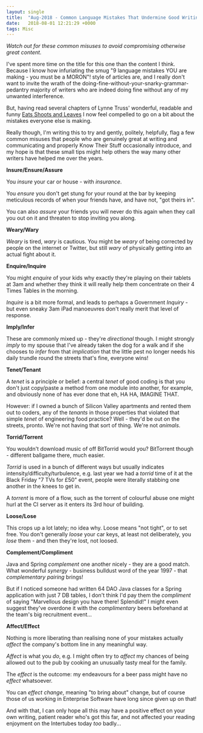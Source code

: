 ```yaml
---
layout: single
title:  "Aug-2018 - Common Language Mistakes That Undermine Good Writing"
date:   2018-08-01 12:21:29 +0000
tags: Misc
---
```

*Watch out for these common misuses to avoid compromising otherwise great content.* 

I've spent more time on the title for this one than the content I think. Because I know how infuriating the smug 
"9 language mistakes YOU are making - you must be a MORON"! style of articles are, and I really don't want to invite 
the wrath of the doing-fine-without-your-snarky-grammar-pedantry majority of writers who are indeed doing fine without 
any of my unwanted interference. 

But, having read several chapters of Lynne Truss' wonderful, readable and 
funny [Eats Shoots and Leaves](https://www.amazon.co.uk/Eats-Shoots-Leaves-Lynne-Truss/dp/0007329067) I now feel 
compelled to go on a bit about the mistakes everyone else is making.

Really though, I'm writing this to try and gently, politely, helpfully, flag a few common misuses that people who are 
genuinely great at writing and communicating and properly Know Their Stuff occasionally introduce, and my hope is that 
these small tips might help others the way many other writers have helped me over the years. 


**Insure/Ensure/Assure**

You _insure_ your car or house - with _insurance_. 

You _ensure_ you don't get stung for your round at the bar by keeping meticulous records of when your friends have, 
and have not, "got theirs in".

You can also _assure_ your friends you will never do this again when they call you out on it and threaten to stop 
inviting you along.


**Weary/Wary**

_Weary_ is tired, _wary_ is cautious. You might be _weary_ of being corrected by people on the internet or Twitter, 
but still _wary_ of physically getting into an actual fight about it.


**Enquire/Inquire**

You might _enquire_ of your kids why exactly they're playing on their tablets at 3am and whether they 
think it will really help them concentrate on their 4 Times Tables in the morning.

_Inquire_ is a bit more formal, and leads to perhaps a Government _Inquiry_ - but even sneaky 3am iPad manoeuvres don't 
really merit that level of response.


**Imply/Infer**

These are commonly mixed up - they're _directional_ though. I might strongly _imply_ to my spouse that I've already taken 
the dog for a walk and if she chooses to _infer_ from that _implication_ that the little pest no longer needs his daily 
trundle round the streets that's fine, everyone wins! 


**Tenet/Tenant**

A _tenet_ is a principle or belief: a central _tenet_ of good coding is that you don't just copy/paste a method from 
one module into another, for example, and obviously none of has ever done that eh, HA HA, IMAGINE THAT. 

However: if I owned a bunch of Silicon Valley apartments and rented them out to coders, any of the _tenants_ in those 
properties that violated that simple _tenet_ of engineering food practice? Well - they'd be out on the streets, pronto. 
We're not having that sort of thing. We're not _animals_.


**Torrid/Torrent**

You wouldn't download music of off BitTorrid would you? BitTorrent though - different ballgame there, much easier.

_Torrid_ is used in a bunch of different ways but usually indicates intensity/difficulty/turbulence, e.g. last year we 
had a _torrid_ time of it at the Black Friday "7 TVs for £50" event, people were literally stabbing one another in the 
knees to get in.

A _torrent_ is more of a flow, such as the torrent of colourful abuse one might hurl at the CI server as it enters its 
3rd hour of building.  


**Loose/Lose**

This crops up a lot lately; no idea why. Loose means "not tight", or to set free. You don't generally _loose_ your 
car keys, at least not deliberately, you _lose_ them - and then they're lost, not loosed.


**Complement/Compliment**

Java and Spring _complement_ one another nicely - they are a good match. What wonderful _synergy_ - business bulldust 
word of the year 1997 - that _complementary pairing_ brings!

But if I noticed someone had written 64 DAO Java classes for a Spring application with just 7 DB tables, I don't think 
I'd pay them the _compliment_ of saying "Marvellous design you have there! Splendid!" I might even suggest they've 
overdone it with the _complimentary_ beers beforehand at the team's big recruitment event...
 

**Affect/Effect**

Nothing is more liberating than realising none of your mistakes actually _affect_ the company's bottom line in any 
meaningful way.

_Affect_ is what you _do_, e.g. I might often try to _affect_ my chances of being allowed out to the pub by 
cooking an unusually tasty meal for the family.

The _effect_ is the outcome: my endeavours for a beer pass might have no _effect_ whatsoever.

You can _effect change_, meaning "to bring about" change, but of course those of us working in Enterprise Software have 
long since given up on that!

And with that, I can only hope all this may have a positive effect on your own writing, patient reader who's got this 
far, and not affected your reading enjoyment on the Intertubes today _too_ badly...

